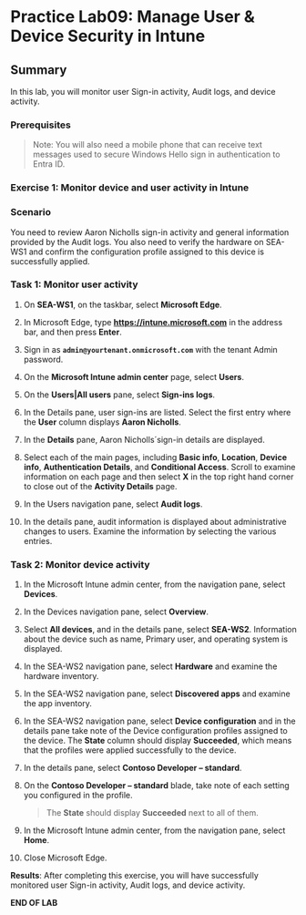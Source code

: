 # Practice Lab09: Manage User & Device Security in Intune

## Summary

In this lab, you will monitor user Sign-in activity, Audit logs, and device activity.

### Prerequisites

  > Note: You will also need a mobile phone that can receive text messages used to secure Windows Hello sign in authentication to Entra ID.

### Exercise 1: Monitor device and user activity in Intune

### Scenario

You need to review Aaron Nicholls sign-in activity and general information provided by the Audit logs.  You also need to verify the hardware on SEA-WS1 and confirm the configuration profile assigned to this device is successfully applied.

### Task 1: Monitor user activity

1. On **SEA-WS1**, on the taskbar, select **Microsoft Edge**.

2. In Microsoft Edge, type **https://intune.microsoft.com** in the address bar, and then press **Enter**.

3. Sign in as **`admin@yourtenant.onmicrosoft.com`** with the tenant Admin password.

4. On the **Microsoft Intune admin center** page, select **Users**.

5. On the **Users|All users** pane, select **Sign-ins logs**.

6. In the Details pane, user sign-ins are listed. Select the first entry where the **User** column displays **Aaron Nicholls**.

7. In the **Details** pane, Aaron Nicholls´sign-in details are displayed.

8. Select each of the main pages, including **Basic info**, **Location**, **Device info**, **Authentication Details**, and **Conditional Access**. Scroll to examine information on each page and then select **X** in the top right hand corner to close out of the **Activity Details** page.

9. In the Users navigation pane, select **Audit logs**.

10. In the details pane, audit information is displayed about administrative changes to users. Examine the information by selecting the various entries.

### Task 2: Monitor device activity

1. In the Microsoft Intune admin center, from the navigation pane, select **Devices**.

1. In the Devices navigation pane, select **Overview**.

1. Select **All devices**, and in the details pane, select **SEA-WS2**. Information about the device such as name, Primary user, and operating system is displayed.

1. In the SEA-WS2 navigation pane, select **Hardware** and examine the hardware inventory.

1. In the SEA-WS2 navigation pane, select **Discovered apps** and examine the app inventory.

1. In the SEA-WS2 navigation pane, select **Device configuration** and in the details pane take note of the Device configuration profiles assigned to the device. The **State** column should display **Succeeded**, which means that the profiles were applied successfully to the device.

1. In the details pane, select **Contoso Developer – standard**.

1. On the **Contoso Developer – standard** blade, take note of each setting you configured in the profile.

   > The **State** should display **Succeeded** next to all of them.

1. In the Microsoft Intune admin center, from the navigation pane, select **Home**.

1. Close Microsoft Edge.

**Results**: After completing this exercise, you will have successfully monitored user Sign-in activity, Audit logs, and device activity.

**END OF LAB**
